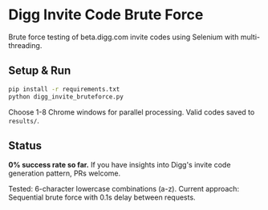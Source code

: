 # Digg Invite Code Brute Force

Brute force testing of beta.digg.com invite codes using Selenium with multi-threading.

## Setup & Run

```bash
pip install -r requirements.txt
python digg_invite_bruteforce.py
```

Choose 1-8 Chrome windows for parallel processing. Valid codes saved to `results/`.

## Status

**0% success rate so far.** If you have insights into Digg's invite code generation pattern, PRs welcome.

Tested: 6-character lowercase combinations (a-z). 
Current approach: Sequential brute force with 0.1s delay between requests.
